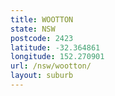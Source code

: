 ```yaml
---
title: WOOTTON
state: NSW
postcode: 2423
latitude: -32.364861
longitude: 152.270901
url: /nsw/wootton/
layout: suburb
---
```

